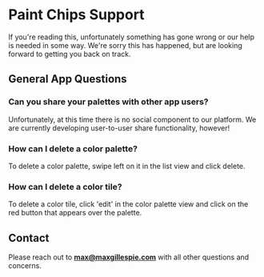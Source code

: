 # Paint Chips Support
If you're reading this, unfortunately something has gone wrong or our help is needed in some way. We're sorry this has happened, but are looking forward to getting you back on track.


## General App Questions

### Can you share your palettes with other app users?
Unfortunately, at this time there is no social component to our platform. We are currently developing user-to-user share functionality, however! 

### How can I delete a color palette?
To delete a color palette, swipe left on it in the list view and click delete.

### How can I delete a color tile? 
To delete a color tile, click 'edit' in the color palette view and click on the red button that appears over the palette.


## Contact
Please reach out to **max@maxgillespie.com** with all other questions and concerns.
